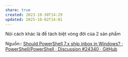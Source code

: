 ```yaml
---
share: true
created: 2023-10-30T14:29
updated: 2025-10-02T14:01
---
```

Nói cách khác là để tách biệt vòng đời của 2 sản phẩm

Nguồn:: [Should PowerShell 7.x ship inbox in Windows? · PowerShell/PowerShell · Discussion #24340 · GitHub](https://github.com/PowerShell/PowerShell/discussions/24340#discussioncomment-11800675)